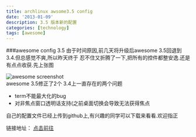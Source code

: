 ```yaml
---
title: archlinux awsome3.5 config
date: '2013-01-09'
description: 3.5 版本新的配置
categories: [technology]
tags: [awesome]
---
```


###awesome config 3.5
由于时间原因,前几天将升级后awesome 3.5回退到3.4.但总感觉不爽,所以昨天终于 
忍不住又折腾了一下,把所有的控件都整安逸.还是有点点收获.先上张图

![awesome screenshot](https://raw.github.com/leaveboy/awesome3.5/master/fullsc.png)   
 awesome 3.5修正了2个 3.4上一直存在的两个问题

* term不能最大化的bug
* 对非焦点窗口透明话支持(之前桌面切换会导致无法获得焦点

自己的配置文件已经上传到github上,有兴趣的同学可以下载来看看.欢迎指正

链接地址： [点击前往](https://raw.github.com/leaveboy/awesome3.5)
